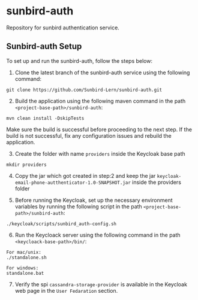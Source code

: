 # sunbird-auth
Repository for sunbird authentication service.

## Sunbird-auth Setup

To set up and run the sunbird-auth, follow the steps below:

1. Clone the latest branch of the sunbird-auth service using the following command:
```shell
git clone https://github.com/Sunbird-Lern/sunbird-auth.git
```

2. Build the application using the following maven command in the path `<project-base-path>/sunbird-auth`:
```shell
mvn clean install -DskipTests
```
Make sure the build is successful before proceeding to the next step. If the build is not successful,
fix any configuration issues and rebuild the application.

3. Create the folder with name `providers` inside the Keycloak base path
```shell
mkdir providers
```

4. Copy the jar which got created in step:2 and keep the jar `keycloak-email-phone-autthenticator-1.0-SNAPSHOT.jar` inside the providers folder

5. Before running the Keycloak, set up the necessary environment variables by running the following script in the path `<project-base-path>/sunbird-auth`:
```shell
./keycloak/scripts/sunbird_auth-config.sh
```

6. Run the Keycloack server using the following command in the path `<keycloack-base-path>/bin/`:
```shell
For mac/unix:
./standalone.sh

For windows:
standalone.bat
```

7. Verify the spi `cassandra-storage-provider` is available in the Keycloak web page in the `User Fedaration` section.